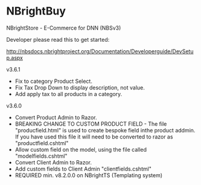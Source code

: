 # NBrightBuy
NBrightStore - E-Commerce for DNN (NBSv3)

Developer please read this to get started:

http://nbsdocs.nbrightproject.org/Documentation/Developerguide/DevSetup.aspx

v3.6.1
- Fix to category Product Select.
- Fix Tax Drop Down to display description, not value.
- Add apply tax to all products in a category.


v3.6.0
- Convert Product Admin to Razor.
- BREAKING CHANGE TO CUSTOM PRODUCT FIELD - The file "producfield.html" is used to create bespoke field inthe product addmin.  If you have used this file it will need to be converted to razor as  "productfield.cshtml"
- Allow custom field on the model, using the file called "modelfields.cshtml"
- Convert Client Admin to Razor.
- Add custom fields to Client Admin "clientfields.cshtml"
- REQUIRED min. v8.2.0.0 on NBrightTS  (Templating system)
